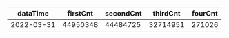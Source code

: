 |dataTime|firstCnt|secondCnt|thirdCnt|fourCnt|
|-|-|-|-|-|
|2022-03-31|44950348|44484725|32714951|271026|